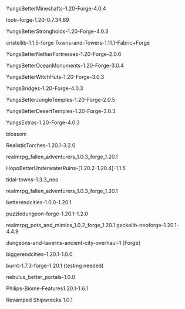 YungsBetterMineshafts-1.20-Forge-4.0.4

lootr-forge-1.20-0.7.34.89

YungsBetterStrongholds-1.20-Forge-4.0.3

cristellib-1.1.5-forge
Towns-and-Towers-1.11.1-Fabric+Forge

YungsBetterNetherFortresses-1.20-Forge-2.0.6

YungsBetterOceanMonuments-1.20-Forge-3.0.4

YungsBetterWitchHuts-1.20-Forge-3.0.3

YungsBridges-1.20-Forge-4.0.3

YungsBetterJungleTemples-1.20-Forge-2.0.5

YungsBetterDesertTemples-1.20-Forge-3.0.3

YungsExtras-1.20-Forge-4.0.3

blossom

RealisticTorches-1.20.1-3.2.0

realmrpg_fallen_adventurers_1.0.3_forge_1.20.1

HopoBetterUnderwaterRuins-[1.20.2-1.20.4]-1.1.5

tidal-towns-1.3.3_neo

realmrpg_fallen_adventurers_1.0.3_forge_1.20.1

betterendcities-1.0.0-1.20.1

puzzledungeon-forge-1.20.1-1.2.0

realmrpg_pots_and_mimics_1.0.2_forge_1.20.1
geckolib-neoforge-1.20.1-4.4.9

dungeons-and-taverns-ancient-city-overhaul-1 [Forge]

biggerendcities-1.20.1-1.0.0

burnt-1.7.3-forge-1.20.1 (testing needed)

nebulus_better_portals-1.0.0

Philips-Biome-Features1.20.1-1.6.1

Revamped Shipwrecks 1.0.1